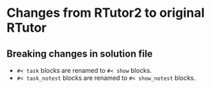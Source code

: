 # Changes from RTutor2 to original RTutor

## Breaking changes in solution file
- `#< task` blocks are renamed to `#< show` blocks.
- `#< task_notest` blocks are renamed to `#< show_notest` blocks.


